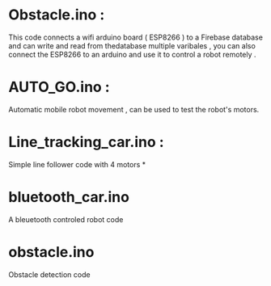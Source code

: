 # Obstacle.ino : 
This code connects a wifi arduino board ( ESP8266 ) to a Firebase database and can write and read from thedatabase multiple varibales , you can also connect the ESP8266 to an arduino and use it to control a robot remotely .

# AUTO_GO.ino : 

Automatic mobile robot movement , can be used to test the robot's motors.

# Line_tracking_car.ino :

Simple line follower code with 4 motors *

# bluetooth_car.ino

A bleuetooth controled robot code

# obstacle.ino

Obstacle detection code 
